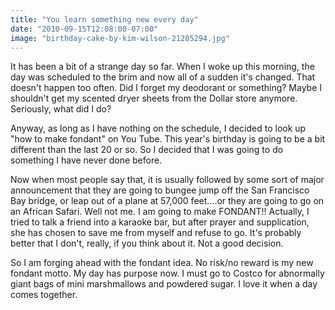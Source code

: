 ```yaml
---
title: "You learn something new every day"
date: "2010-09-15T12:08:00-07:00"
image: "birthday-cake-by-kim-wilson-21285294.jpg"
---
```


It has been a bit of a strange day so far. When I woke up this morning, the day was scheduled to the brim and now all of a sudden it's changed. That doesn't happen too often. Did I forget my deodorant or something? Maybe I shouldn't get my scented dryer sheets from the Dollar store anymore. Seriously, what did I do? 

Anyway, as long as I have nothing on the schedule, I decided to look up "how to make fondant" on You Tube. This year's birthday is going to be a bit different than the last 20 or so. So I decided that I was going to do something I have never done before. 

Now when most people say that, it is usually followed by some sort of major announcement that they are going to bungee jump off the San Francisco Bay bridge, or leap out of a plane at 57,000 feet....or they are going to go on an African Safari.
Well not me. I am going to make FONDANT!! Actually, I tried to talk a friend into a karaoke bar, but after prayer and supplication, she has chosen to save me from myself and refuse to go. It's probably better that I don't, really, if you think about it. Not a good decision.

So I am forging ahead with the fondant idea. No risk/no reward is my new fondant motto. My day has purpose now. I must go to Costco for abnormally giant bags of mini marshmallows and powdered sugar. 
I love it when a day comes together.